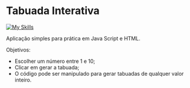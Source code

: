 # Tabuada Interativa

[![My Skills](https://skillicons.dev/icons?i=js,html)](https://skillicons.dev)

Aplicação simples para prática em Java Script e HTML. 

Objetivos:
- Escolher um número entre 1 e 10;
- Clicar em gerar a tabuada;
- O código pode ser manipulado para gerar tabuadas de qualquer valor inteiro.

